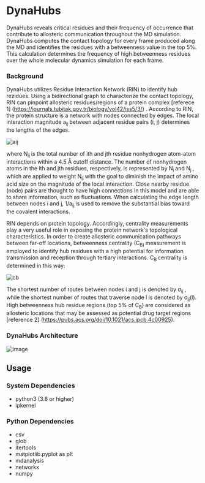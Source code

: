 # DynaHubs
DynaHubs reveals critical residues and their frequency of occurrence that contribute to allosteric communication throughout the MD simulation. DynaHubs computes the contact topology for every frame produced along the MD and identifies the residues with a betweenness value in the top 5%. This calculation determines the frequency of high betweenness residues over the whole molecular dynamics simulation for each frame. 

### Background
DynaHubs utilizes Residue Interaction Network (RIN) to identify hub rezidues. Using a bidirectional graph to characterize the contact topology, RIN can pinpoint allosteric residues/regions of a protein complex [referece 1] (https://journals.tubitak.gov.tr/biology/vol42/iss5/3/) . According to RIN, the protein structure is a network with nodes connected by edges. The local interaction magnitude a<sub>ij </sub>between adjacent residue pairs (i, j) determines the lengths of the edges.

![aij](https://github.com/user-attachments/assets/8b7efb6c-3bb9-4ffa-b053-156a3ac2938d)

where N<sub>ij </sub>is the total number of ith and jth residue nonhydrogen atom-atom interactions within a 4.5 Å cutoff distance. The number of nonhydrogen atoms in the ith and jth residues, respectively, is represented by N<sub>i </sub>and N<sub>j </sub>, which are applied to weight N<sub>ij </sub>with the goal to diminish the impact of amino acid size on the magnitude of the local interaction. Close nearby residue (node) pairs are thought to have high connections in this model and are able to share information, such as fluctuations. When calculating the edge length between nodes i and j, 1/a<sub>ij </sub>is used to remove the substantial bias toward the covalent interactions.

RIN depends on protein topology. Accordingly, centrality measurements play a very useful role in exposing the protein network's topological characteristics. In order to create allosteric communication pathways between far-off locations, betweenness centrality (C<sub>B) </sub>measurement is employed  to identify hub residues with a high potential for information transmission and reception through tertiary interactions. C<sub>B </sub>centrality is determined in this way:

![cb](https://github.com/user-attachments/assets/49dd7c69-2630-4882-954a-907ae0436102)

The shortest number of routes between nodes i and j is denoted by σ<sub>ij </sub>, while the shortest number of routes that traverse node l is denoted by σ<sub>ij</sub>(l). High betweenness hub residue regions (top 5% of C<sub>B</sub>) are considered as allosteric locations that may be assessed as potential drug target regions [reference 2] (https://pubs.acs.org/doi/10.1021/acs.jpcb.4c00925).

### DynaHubs Architecture

![image](https://github.com/user-attachments/assets/efc20187-3b86-4fe3-a435-1cc19ee3420b)


## Usage 
### System Dependencies
- python3 (3.8 or higher)
- ipkernel
### Python Dependencies
- csv
- glob
- itertools
- matplotlib.pyplot as plt
- mdanalysis
- networkx
- numpy 

